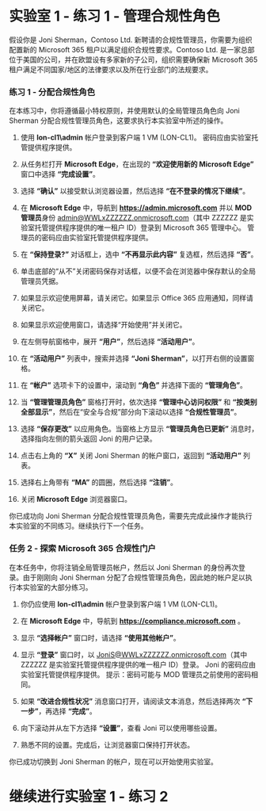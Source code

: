 # 实验室 1 - 练习 1 - 管理合规性角色

假设你是 Joni Sherman，Contoso Ltd. 新聘请的合规性管理员，你需要为组织配置新的 Microsoft 365 租户以满足组织合规性要求。Contoso Ltd. 是一家总部位于美国的公司，并在欧盟设有多家新的子公司，组织需要确保新 Microsoft 365 租户满足不同国家/地区的法律要求以及所在行业部门的法规要求。

### 练习 1 - 分配合规性角色

在本练习中，你将遵循最小特权原则，并使用默认的全局管理员角色向 Joni Sherman 分配合规性管理员角色，这要求执行本实验室中所述的操作。

1. 使用 **lon-cl1\admin** 帐户登录到客户端 1 VM (LON-CL1)。  密码应由实验室托管提供程序提供。

2. 从任务栏打开 **Microsoft Edge**，在出现的 **“欢迎使用新的 Microsoft Edge”** 窗口中选择 **“完成设置”**。

3. 选择 **“确认”** 以接受默认浏览器设置，然后选择 **“在不登录的情况下继续”**。

4. 在 **Microsoft Edge** 中，导航到 **https://admin.microsoft.com** 并以 **MOD 管理员**身份 admin@WWLxZZZZZZ.onmicrosoft.com（其中 ZZZZZZ 是实验室托管提供程序提供的唯一租户 ID）登录到 Microsoft 365 管理中心。  管理员的密码应由实验室托管提供程序提供。

5. 在 **“保持登录?”** 对话框上，选中 **“不再显示此内容”** 复选框，然后选择 **“否”**。

6. 单击底部的“从不”关闭密码保存对话框，以便不会在浏览器中保存默认的全局管理员凭据。

7. 如果显示欢迎使用屏幕，请关闭它。如果显示 Office 365 应用通知，同样请关闭它。

8. 如果显示欢迎使用窗口，请选择“开始使用”并关闭它。

9. 在左侧导航窗格中，展开 **“用户”**，然后选择 **“活动用户”**。

10. 在 **“活动用户”** 列表中，搜索并选择 **“Joni Sherman”**，以打开右侧的设置窗格。

11.	在 **“帐户”** 选项卡下的设置中，滚动到 **“角色”** 并选择下面的 **“管理角色”**。

12.	当 **“管理管理员角色”** 窗格打开时，依次选择 **“管理中心访问权限”** 和 **“按类别全部显示”**，然后在“安全与合规”部分向下滚动以选择 **“合规性管理员”**。

13.	选择 **“保存更改”** 以应用角色。当窗格上方显示 **“管理员角色已更新”** 消息时，选择指向左侧的箭头返回 Joni 的用户记录。

14.	点击右上角的 **“X”** 关闭 Joni Sherman 的帐户窗口，返回到 **“活动用户”** 列表。

15. 选择右上角带有 **“MA”** 的圆圈，然后选择 **“注销”**。

16. 关闭 **Microsoft Edge** 浏览器窗口。

你已成功向 Joni Sherman 分配合规性管理员角色，需要先完成此操作才能执行本实验室的不同练习。继续执行下一个任务。

### 任务 2 - 探索 Microsoft 365 合规性门户

在本任务中，你将注销全局管理员帐户，然后以 Joni Sherman 的身份再次登录。由于刚刚向 Joni Sherman 分配了合规性管理员角色，因此她的帐户足以执行本实验室的大部分练习。

1. 你仍应使用 **lon-cl1\admin** 帐户登录到客户端 1 VM (LON-CL1)。 

2. 在 **Microsoft Edge** 中，导航到 **https://compliance.microsoft.com** 。

3. 显示 **“选择帐户”** 窗口时，请选择 **“使用其他帐户”**。

4. 显示 **“登录”** 窗口时，以 JoniS@WWLxZZZZZZ.onmicrosoft.com（其中 ZZZZZZ 是实验室托管提供程序提供的唯一租户 ID）登录。  Joni 的密码应由实验室托管提供程序提供。  提示：密码可能与 MOD 管理员之前使用的密码相同。

5. 如果 **“改进合规性状况”** 消息窗口打开，请阅读文本消息，然后选择两次 **“下一步”**，再选择 **“完成”**。

6. 向下滚动并从左下方选择 **“设置”**，查看 Joni 可以使用哪些设置。

7. 熟悉不同的设置。完成后，让浏览器窗口保持打开状态。

你已成功切换到 Joni Sherman 的帐户，现在可以开始使用实验室。

# 继续进行实验室 1 - 练习 2
